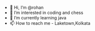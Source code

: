 - 👋 Hi, I’m @rohan
- 👀 I’m interested in coding and chess
- 🌱 I’m currently learning java
- 📫 How to reach me - Laketown,Kolkata

<!---
rohancodin/rohancodin is a ✨ special ✨ repository because its `README.md` (this file) appears on your GitHub profile.
You can click the Preview link to take a look at your changes.
--->
